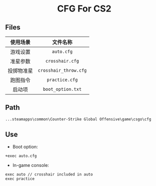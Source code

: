 <h1 align="center">CFG For CS2</h1>

<div align="center">



</div>

## Files



| 使用场景          | 文件名称              |
|:-------------:|:-----------------:|
| 游戏设置          | `auto.cfg`        |
| 准星参数    | `crosshair.cfg`   |
| 投掷物准星          | `crosshair_throw.cfg`    |
| 跑图指令          | `practice.cfg`    |
| 启动项          | `boot_option.txt`    |

## Path



```
...steamapps\common\Counter-Strike Global Offensive\game\csgo\cfg
```

## Use
- Boot option:
```
+exec auto.cfg
```
- In-game console:
```
exec auto // crosshair included in auto
exec practice
```